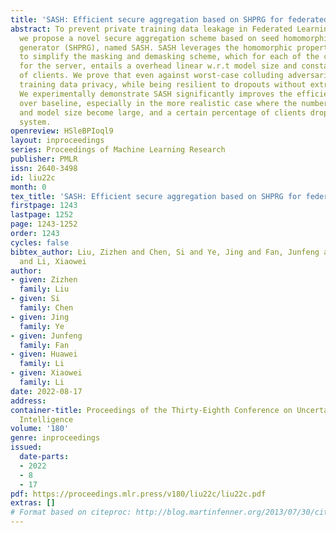 ```yaml
---
title: 'SASH: Efficient secure aggregation based on SHPRG for federated learning'
abstract: To prevent private training data leakage in Federated Learning systems,
  we propose a novel secure aggregation scheme based on seed homomorphic pseudo-random
  generator (SHPRG), named SASH. SASH leverages the homomorphic property of SHPRG
  to simplify the masking and demasking scheme, which for each of the clients and
  for the server, entails a overhead linear w.r.t model size and constant w.r.t number
  of clients. We prove that even against worst-case colluding adversaries, SASH preserves
  training data privacy, while being resilient to dropouts without extra overhead.
  We experimentally demonstrate SASH significantly improves the efficiency to 20×
  over baseline, especially in the more realistic case where the numbers of clients
  and model size become large, and a certain percentage of clients drop out from the
  system.
openreview: HSleBPIoql9
layout: inproceedings
series: Proceedings of Machine Learning Research
publisher: PMLR
issn: 2640-3498
id: liu22c
month: 0
tex_title: 'SASH: Efficient secure aggregation based on SHPRG for federated learning'
firstpage: 1243
lastpage: 1252
page: 1243-1252
order: 1243
cycles: false
bibtex_author: Liu, Zizhen and Chen, Si and Ye, Jing and Fan, Junfeng and Li, Huawei
  and Li, Xiaowei
author:
- given: Zizhen
  family: Liu
- given: Si
  family: Chen
- given: Jing
  family: Ye
- given: Junfeng
  family: Fan
- given: Huawei
  family: Li
- given: Xiaowei
  family: Li
date: 2022-08-17
address:
container-title: Proceedings of the Thirty-Eighth Conference on Uncertainty in Artificial
  Intelligence
volume: '180'
genre: inproceedings
issued:
  date-parts:
  - 2022
  - 8
  - 17
pdf: https://proceedings.mlr.press/v180/liu22c/liu22c.pdf
extras: []
# Format based on citeproc: http://blog.martinfenner.org/2013/07/30/citeproc-yaml-for-bibliographies/
---
```

